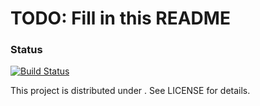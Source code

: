 # TODO: Fill in this README

### Status
[![Build Status](https://travis-ci.org/nikalexey/test_cpp.svg?branch=master)](https://travis-ci.org/nikalexey/test_cpp)

This project is distributed under <some license>. See LICENSE for details.
